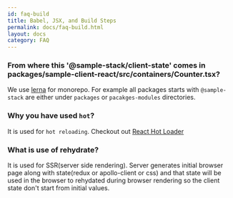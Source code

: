 ```yaml
---
id: faq-build
title: Babel, JSX, and Build Steps
permalink: docs/faq-build.html
layout: docs
category: FAQ
---
```



### From where this '@sample-stack/client-state' comes  in packages/sample-client-react/src/containers/Counter.tsx?

We use [lerna](https://github.com/lerna/lerna) for monorepo. For example all packages starts with `@sample-stack` are either under `packages` or `pacakges-modules` directories.


### Why you have used `hot`?

It is used for `hot reloading`. Checkout out [React Hot Loader](https://github.com/gaearon/react-hot-loader)

### What is use of rehydrate?

It is used for SSR(server side rendering). Server generates initial browser page along with state(redux or apollo-client or css) and that state will be used in the browser to rehydated during browser rendering so the client state don't start from initial values.
